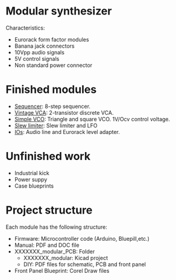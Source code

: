 # Modular synthesizer

Characteristics:

  - Eurorack form factor modules
  - Banana jack connectors
  - 10Vpp audio signals
  - 5V control signals
  - Non standard power connector

# Finished modules

  - [Sequencer](https://github.com/ernesto-g/modular-synth/tree/master/FINISHED/SEQUENCER): 8-step sequencer.
  - [Vintage VCA](https://github.com/ernesto-g/modular-synth/tree/master/FINISHED/VCA): 2-transistor discrete VCA.
  - [Simple VCO](https://github.com/ernesto-g/modular-synth/tree/master/FINISHED/VCO): Triangle and square VCO. 1V/Ocv control voltage.
  - [Slew limiter](https://github.com/ernesto-g/modular-synth/tree/master/FINISHED/SLEW_LIMITER): Slew limiter and LFO
  - [IOs](https://github.com/ernesto-g/modular-synth/tree/master/FINISHED/IOS): Audio line and Eurorack level adapter.

# Unfinished work

  - Industrial kick
  - Power suppy
  - Case blueprints
  
# Project structure

Each module has the following structure:

  * Firmware: Microcontroller code (Arduino, Bluepill,etc.)
  * Manual: PDF and DOC file
  * XXXXXXX_modular_PCB: Folder
    * XXXXXXX_modular: Kicad project
    * DIY: PDF files for schematic, PCB and front panel
  * Front Panel Blueprint: Corel Draw files